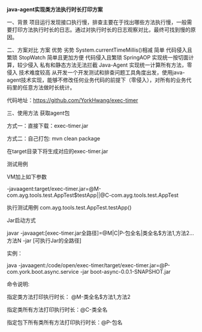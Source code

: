 
**java-agent实现类方法执行时长打印方案**


一、背景
项目运行发现接口执行慢，排查主要在于找出哪些方法执行慢，一般需要打印方法执行时长的日志。通过对执行时长的日志观察对比，最终可找到慢的原因。

二、方案对比
方案	优势	劣势
System.currentTimeMillis()相减	简单	代码侵入且繁琐
StopWatch	简单且更加方便	代码侵入且繁琐
SpringAOP	实现统一按切面计算，较少侵入	私有和静态方法无法拦截
Java-Agent	实现统一计算所有方法，零侵入	技术难度较高
从开发一个开发测试和排查问题工具角度出发，使用java-agent技术实现，能够不修改任何业务代码的前提下（零侵入），对所有的业务代码里的任意方法做时长统计。

代码地址：https://github.com/YorkHwang/exec-timer

三、使用方法
获取agent包

方式一：直接下载：exec-timer.jar

方式二：自己打包: mvn clean package

在target目录下将生成对应的exec-timer.jar

测试用例

VM加上如下参数

-javaagent:target/exec-timer.jar=@M-com.ayg.tools.test.AppTest$testApp||@C-com.ayg.tools.test.AppTest

执行测试用例 com.ayg.tools.test.AppTest.testApp()

Jar启动方式

javar -javaaget:[exec-timer.jar全路径]=@M|C|P-包全名|类全名$方法1,方法2...方法N -jar [可执行Jar的全路径]

实例：

java -javaagent:/code/open/exec-timer/target/exec-timer.jar=@P-com.york.boot.async.service -jar boot-async-0.0.1-SNAPSHOT.jar

命令说明:

指定类方法打印执行时长： @M-类全名$方法1,方法2

指定类所有方法打印执行时长：@C-类全名

指定包下所有类所有方法打印执行时长：@P-包名




